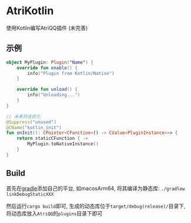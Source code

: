# AtriKotlin
使用Kotlin编写AtriQQ插件
(未完善)

## 示例
```kotlin
object MyPlugin: Plugin("Name") {
    override fun enable() {
        info("Plugin from Kotlin/Native")
    }

    override fun unload() {
        info("Unloading...")
    }
}

// 未来将会优化
@Suppress("unused")
@CName("kotlin_init")
fun onInit(): CPointer<CFunction<() -> CValue<PluginInstance>>> {
    return staticCFunction { ->
        MyPlugin.toNativeInstance()
    }
}
```

## Build
首先在[gradle](build.gradle.kts)添加自己的平台, 如macosArm64,
将其编译为静态库: `./gradlew linkDebugStaticXXX`

然后运行`cargo build`即可, 生成的动态库位于`target/debug(release)/`目录下,
将动态库放入`AtriQQ`的`plugins`目录下即可